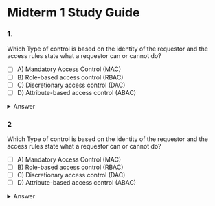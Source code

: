 # Midterm 1 Study Guide

### 1.

Which Type of control is based on the identity of the requestor and the access rules state what a requestor can or cannot do?

- [ ] A) Mandatory Access Control (MAC)
- [ ] B) Role-based access control (RBAC)
- [ ] C) Discretionary access control (DAC)
- [ ] D) Attribute-based access control (ABAC)

<details>
<summary>Answer</summary>
C. This policy is termed discretionary because an entity might have access rights that permit the entity, by its own volition, to enable another entity to access some resource.

Source: Book Chapter 4.2 Page 131
</details>

### 2

Which Type of control is based on the identity of the requestor and the access rules state what a requestor can or cannot do?

- [ ] A) Mandatory Access Control (MAC)
- [ ] B) Role-based access control (RBAC)
- [ ] C) Discretionary access control (DAC)
- [ ] D) Attribute-based access control (ABAC)

<details>
<summary>Answer</summary>
C. This policy is termed discretionary because an entity might have access rights that permit the entity, by its own volition, to enable another entity to access some resource.

Source: Book Chapter 4.2 Page 131
</details>
